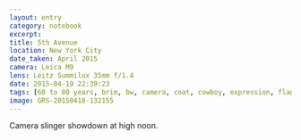 ```yaml
--- 
layout: entry
category: notebook
excerpt:
title: 5th Avenue
location: New York City
date_taken: April 2015
camera: Leica M9
lens: Leitz Summilux 35mm f/1.4
date: 2015-04-19 22:39:23
tags: [60 to 80 years, brim, bw, camera, coat, cowboy, expression, flag, hat, man, pants, street, trousers, walk, walking]
image: GRS-20150418-132155
---
```

Camera slinger showdown at high noon.